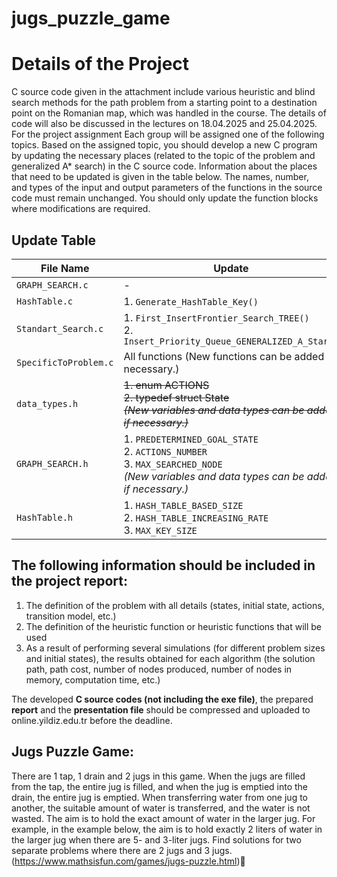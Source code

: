 # jugs_puzzle_game
# Details of the Project

C source code given in the attachment include various heuristic and blind search methods for the path problem from a starting point to a destination point on the Romanian map, which was handled in the course. The details of code will also be discussed in the lectures on 18.04.2025 and 25.04.2025. For the project assignment Each group will be assigned one of the following topics. Based on the assigned topic, you should develop a new C program by updating the necessary places (related to the topic of the problem and generalized A* search) in the C source code. Information about the places that need to be updated is given in the table below. The names, number, and types of the input and output parameters of the functions in the source code must remain unchanged. You should only update the function blocks where modifications are required.

## Update Table

| File Name             | Update                                                                                                                               |
| --------------------- | ------------------------------------------------------------------------------------------------------------------------------------ |
| `GRAPH_SEARCH.c`      | -                                                                                                                                    |
| `HashTable.c`         | 1. `Generate_HashTable_Key()`                                                                                                        |
| `Standart_Search.c`   | 1. `First_InsertFrontier_Search_TREE()` <br> 2. `Insert_Priority_Queue_GENERALIZED_A_Star()`                                            |
| `SpecificToProblem.c` | All functions (New functions can be added if necessary.)                                                                          |
| `data_types.h`        | ~~1. enum ACTIONS~~<br>~~2. typedef struct State~~<br>~~*(New variables and data types can be added if necessary.)*~~ | --Riza
| `GRAPH_SEARCH.h`      | 1. `PREDETERMINED_GOAL_STATE` <br> 2. `ACTIONS_NUMBER` <br> 3. `MAX_SEARCHED_NODE` <br> *(New variables and data types can be added if necessary.)* |
| `HashTable.h`         | 1. `HASH_TABLE_BASED_SIZE` <br> 2. `HASH_TABLE_INCREASING_RATE` <br> 3. `MAX_KEY_SIZE`                                                |

## The following information should be included in the project report:

1.  The definition of the problem with all details (states, initial state, actions, transition model, etc.)
2.  The definition of the heuristic function or heuristic functions that will be used
3.  As a result of performing several simulations (for different problem sizes and initial states), the results obtained for each algorithm (the solution path, path cost, number of nodes produced, number of nodes in memory, computation time, etc.)


The developed **C source codes (not including the exe file)**, the prepared **report** and the **presentation file** should be compressed and uploaded to online.yildiz.edu.tr before the deadline.

## Jugs Puzzle Game:

There are 1 tap, 1 drain and 2 jugs in this game. When the jugs are filled
from the tap, the entire jug is filled, and when the jug is emptied into the drain, the entire jug is
emptied. When transferring water from one jug to another, the suitable amount of water is
transferred, and the water is not wasted. The aim is to hold the exact amount of water in the
larger jug. For example, in the example below, the aim is to hold exactly 2 liters of water in the
larger jug when there are 5- and 3-liter jugs. Find solutions for two separate problems where
there are 2 jugs and 3 jugs.
(https://www.mathsisfun.com/games/jugs-puzzle.html)
